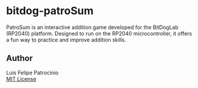 # bitdog-patroSum

PatroSum is an interactive addition game developed for the BitDogLab (RP2040) platform. Designed to run on the RP2040 microcontroller, it offers a fun way to practice and improve addition skills.

## Author

Luis Felipe Patrocinio  
[MIT License](https://github.com/luisfpatrocinio/bitdog-patroLibs/blob/main/LICENSE) 